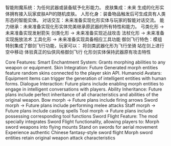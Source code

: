 智能附魔系统：为任何武器或装备赋予化形能力。
皮肤集成：未来 生成的化形实体拥有接入玩家皮肤API的随机皮肤。
人形化身：装备物品触发后可生成具有人类形态的智能实体。
对话交互：未来准备实现化形实体与玩家的智能对话交流。
能力继承：未来准备实现化形实体完美继承原武器的所有特性和能力。
弓类化形 → 未来准备实现发射箭矢
剑类化形 → 未来准备实现近战攻击
法杖化形 → 未来准备实现施放法术
工具化形 → 未来准备实现具备相应工具功能
御剑飞行特色：模组特别集成了御剑飞行功能，玩家可以：
将剑类武器化形为飞行坐骑
站在剑上进行空中移动
体验真正的仙侠风格御剑飞行
化形剑实体保持武器原有攻击特性


Core Features:
Smart Enchantment System: Grants morphing abilities to any weapon or equipment.
Skin Integration: Future Generated morph entities feature random skins connected to the player skin API.
Humanoid Avatars: Equipment items can trigger the generation of intelligent entities with human forms.
Dialogue Interaction: Future plans include enabling morph entities to engage in intelligent conversations with players.
Ability Inheritance: Future plans include perfect inheritance of all characteristics and abilities of the original weapon.
Bow morph → Future plans include firing arrows
Sword morph → Future plans include performing melee attacks
Staff morph → Future plans include casting spells
Tool morph → Future plans include possessing corresponding tool functions
Sword Flight Feature: The mod specially integrates Sword Flight functionality, allowing players to:
Morph sword weapons into flying mounts
Stand on swords for aerial movement
Experience authentic Chinese fantasy-style sword flight
Morph sword entities retain original weapon attack characteristics
